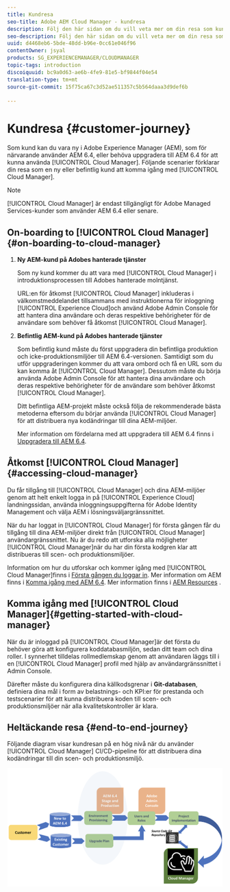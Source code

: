 ```yaml
---
title: Kundresa
seo-title: Adobe AEM Cloud Manager - kundresa
description: Följ den här sidan om du vill veta mer om din resa som kund för att komma igång med Cloud Manager.
seo-description: Följ den här sidan om du vill veta mer om din resa som kund för att komma igång med Adobe AEM Cloud Manager.
uuid: d4468eb6-5bde-48dd-b96e-0cc61e046f96
contentOwner: jsyal
products: SG_EXPERIENCEMANAGER/CLOUDMANAGER
topic-tags: introduction
discoiquuid: bc9a0d63-ae6b-4fe9-81e5-bf9844f04e54
translation-type: tm+mt
source-git-commit: 15f75ca67c3d52ae511357c5b564daaa3d9def6b

---
```



# Kundresa {#customer-journey}

Som kund kan du vara ny i Adobe Experience Manager (AEM), som för närvarande använder AEM 6.4, eller behöva uppgradera till AEM 6.4 för att kunna använda [!UICONTROL Cloud Manager]. Följande scenarier förklarar din resa som en ny eller befintlig kund att komma igång med [!UICONTROL Cloud Manager].

>[!NOTE]
>
>[!UICONTROL Cloud Manager] är endast tillgängligt för Adobe Managed Services-kunder som använder AEM 6.4 eller senare.

## On-boarding to [!UICONTROL Cloud Manager]{#on-boarding-to-cloud-manager}

1. **Ny AEM-kund på Adobes hanterade tjänster**

   Som ny kund kommer du att vara med [!UICONTROL Cloud Manager] i introduktionsprocessen till Adobes hanterade molntjänst.

   URL:en för åtkomst [!UICONTROL Cloud Manager] inkluderas i välkomstmeddelandet tillsammans med instruktionerna för inloggning [!UICONTROL Experience Cloud]och använd Adobe Admin Console för att hantera dina användare och deras respektive behörigheter för de användare som behöver få åtkomst [!UICONTROL Cloud Manager].

1. **Befintlig AEM-kund på Adobes hanterade tjänster**

   Som befintlig kund måste du först uppgradera din befintliga produktion och icke-produktionsmiljöer till AEM 6.4-versionen. Samtidigt som du utför uppgraderingen kommer du att vara ombord och få en URL som du kan komma åt [!UICONTROL Cloud Manager]. Dessutom måste du börja använda Adobe Admin Console för att hantera dina användare och deras respektive behörigheter för de användare som behöver åtkomst [!UICONTROL Cloud Manager].

   Ditt befintliga AEM-projekt måste också följa de rekommenderade bästa metoderna eftersom du börjar använda [!UICONTROL Cloud Manager] för att distribuera nya kodändringar till dina AEM-miljöer.

   Mer information om fördelarna med att uppgradera till AEM 6.4 finns i [Uppgradera till AEM 6.4](https://helpx.adobe.com/experience-manager/6-4/sites/deploying/using/upgrade.html).

## Åtkomst [!UICONTROL Cloud Manager]{#accessing-cloud-manager}

Du får tillgång till [!UICONTROL Cloud Manager] och dina AEM-miljöer genom att helt enkelt logga in på [!UICONTROL Experience Cloud] landningssidan, använda inloggningsuppgifterna för Adobe Identity Management och välja AEM i lösningsväljargränssnittet.

När du har loggat in [!UICONTROL Cloud Manager] för första gången får du tillgång till dina AEM-miljöer direkt från [!UICONTROL Cloud Manager] användargränssnittet. Nu är du redo att utforska alla möjligheter [!UICONTROL Cloud Manager]när du har din första kodgren klar att distribueras till scen- och produktionsmiljöer.

Information om hur du utforskar och kommer igång med [!UICONTROL Cloud Manager]finns i [Första gången du loggar in](first-time-login.md). Mer information om AEM finns i [Komma igång med AEM 6.4](https://helpx.adobe.com/experience-manager/6-4/sites/deploying/using/deploy.html). Mer information finns i [AEM Resources](https://www.adobe.com/marketing-cloud/experience-manager/resources.html?promoid=759X6WV8&mv=other) .

## Komma igång med [!UICONTROL Cloud Manager]{#getting-started-with-cloud-manager}

När du är inloggad på [!UICONTROL Cloud Manager]är det första du behöver göra att konfigurera koddatabasmiljön, sedan ditt team och dina roller. I synnerhet tilldelas rollmedlemskap genom att användaren läggs till i en [!UICONTROL Cloud Manager] profil med hjälp av användargränssnittet i Admin Console.

Därefter måste du konfigurera dina källkodsgrenar i **Git-databasen**, definiera dina mål i form av belastnings- och KPI:er för prestanda och testscenarier för att kunna distribuera koden till scen- och produktionsmiljöer när alla kvalitetskontroller är klara.

## Heltäckande resa {#end-to-end-journey}

Följande diagram visar kundresan på en hög nivå när du använder [!UICONTROL Cloud Manager] CI/CD-pipeline för att distribuera dina kodändringar till din scen- och produktionsmiljö.

![](assets/screen_shot_2018-05-15at124004pm.png)

